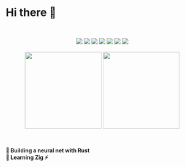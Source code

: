 # Hi there 👋
<br>
<p align="center">
      <img src="https://skillicons.dev/icons?i=linux,bash,powershell,docker,vscode" />
      <img src="https://skillicons.dev/icons?i=visualstudio,vim,unity,codepen,figma" />
      <img src="https://skillicons.dev/icons?i=svg,py,css,html,markdown" />
      <img src="https://skillicons.dev/icons?i=js,ts,jest,astro,vite" />
      <img src="https://skillicons.dev/icons?i=svelte,vue,react,threejs,nodejs" />
      <img src="https://skillicons.dev/icons?i=deno,firebase,c,cs,cpp" />
      <img src="https://skillicons.dev/icons?i=rust,tauri,git,github,discord"/>
   <br><br>
   <img height=200 align="center" src="https://github-readme-stats.vercel.app/api?username=sklbz&theme=catppuccin_mocha&count_private=true&show_icons=true&hide_border=true&rank_icon=github&hide=contrib">
   <img height=200 align="center"src="https://github-readme-stats.vercel.app/api/top-langs?locale=en&layout=donut&theme=one_dark_pro&hide_border=true&username=sklbz&hide=hlsl,cmake,javascript,html,css,lua,shaderlab">
</p>
<br><br>
<b> 🔭 Building a neural net with Rust<br> 🌱 Learning Zig ⚡ </b>

<!--
- 🔭 I’m currently working on ...
- 👯 I’m looking to collaborate on ...
- 🤔 I’m looking for help with ...
- 💬 Ask me about ...
- 📫 How to reach me: ...
- ⚡ Fun fact: ...
-->
